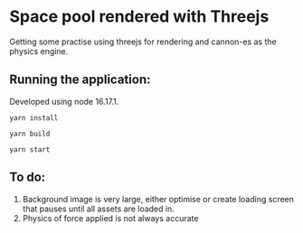 # Space pool rendered with Threejs

Getting some practise using threejs for rendering and cannon-es as the physics engine.

## Running the application:
Developed using node 16.17.1.

```yarn install```

```yarn build```

```yarn start```

## To do:
1. Background image is very large, either optimise or create loading screen that pauses until all assets are loaded in.
2. Physics of force applied is not always accurate
